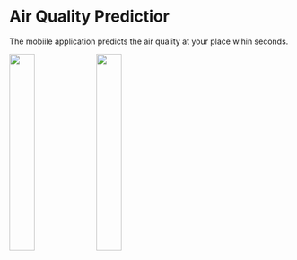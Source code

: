 # Air Quality Predictior
The mobiile application predicts the air quality at your place wihin seconds.
<p float = "center">
<img src = "https://user-images.githubusercontent.com/104531927/217718336-08c3bc95-2ecb-4513-93b2-c039263c9c19.jpeg" width=30%>
<img src = "https://user-images.githubusercontent.com/104531927/217718315-50cb8e74-2a49-4d84-8d88-74b805ba53c9.jpeg" width=30%>
</p>
